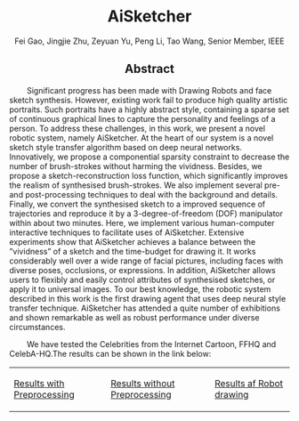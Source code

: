   <body>
    <h1 align="center">AiSketcher</h1>
      <p align="center">Fei Gao,&nbsp;Jingjie Zhu,&nbsp;Zeyuan Yu,&nbsp;Peng Li,&nbsp;Tao Wang,&nbsp;Senior Member,&nbsp;IEEE</p>
      <div class="demo">
          <h2 align="center">Abstract</h2>
      	  <p>&nbsp;&nbsp;&nbsp;&nbsp;&nbsp;&nbsp;&nbsp;&nbsp;Significant progress has been made with Drawing Robots and face sketch synthesis. However, existing work fail to produce high quality artistic portraits. Such portraits have a highly abstract style, containing a sparse set of continuous
graphical lines to capture the personality and feelings of a person. To address these challenges, in this work, we present a novel robotic system, namely AiSketcher. At the heart of our system is a novel sketch style transfer algorithm based on deep neural networks. Innovatively, we propose a componential sparsity constraint to decrease the number of brush-strokes without harming the vividness. Besides, we propose a sketch-reconstruction loss function, which significantly improves the realism of synthesised brush-strokes. We also implement several pre- and post-processing techniques to deal with the background and details. Finally, we convert the synthesised sketch to a improved sequence of trajectories and reproduce it by a 3-degree-of-freedom (DOF) manipulator within about two minutes. Here, we implement various human-computer interactive techniques to facilitate uses of AiSketcher. Extensive experiments show that AiSketcher achieves a balance between the ”vividness” of a sketch and the time-budget for drawing it. It works considerably well over a wide range of facial pictures, including faces with diverse poses, occlusions, or expressions. In addition, AiSketcher allows users to flexibly and easily control attributes of synthesised sketches, or apply it to universal images. To our best knowledge, the robotic system
described in this work is the first drawing agent that uses deep neural style transfer technique. AiSketcher has attended a quite number of exhibitions and shown remarkable as well as robust performance under diverse circumstances.</p>
      <p>&nbsp;&nbsp;&nbsp;&nbsp;&nbsp;&nbsp;&nbsp;&nbsp;We have tested the Celebrities from the Internet Cartoon, FFHQ and CelebA-HQ.The results can be shown in the link below:
     </p>
<table style="table-layout: fixed;" align="center" cellspacing="50">
  <tr>
    <td halign="center" style="word-wrap: break-word;" valign="top">
      <p>
        <a href="ours_g1.html">Results with Preprocessing</a><br>
      </p>
    </td>
     <td halign="center" style="word-wrap: break-word;" valign="top">
      <p>
        <a href="ours_g2.html">Results without Preprocessing</a><br>
      </p>
    </td>
    <td halign="center" style="word-wrap: break-word;" valign="top">
  	<p>
       <a href="ours_robot.html">Results af Robot drawing</a><br>
    </p>
    </td>
     </tr>
